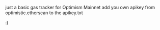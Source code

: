 just a basic gas tracker for Optimism Mainnet
add you own apikey from optimistic.etherscan to the apikey.txt

:)
